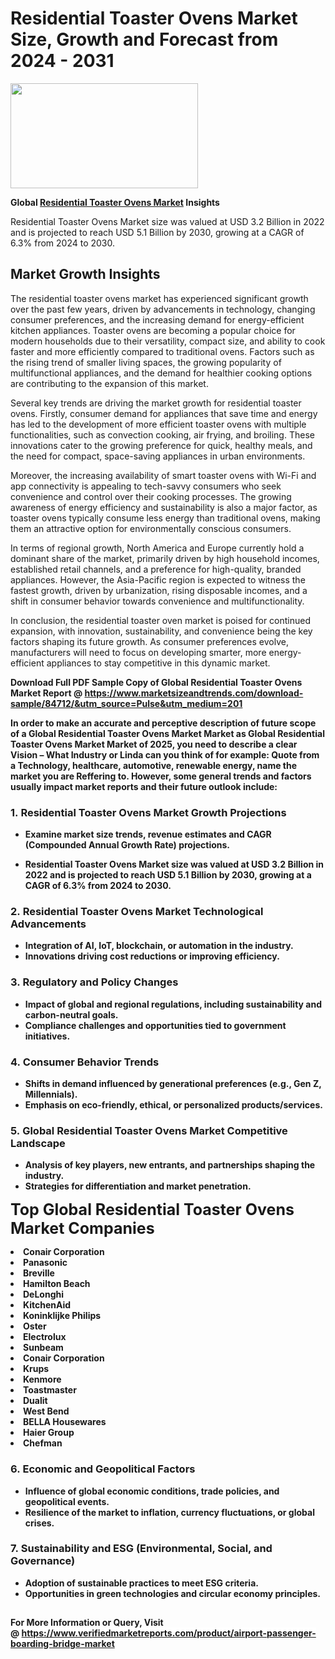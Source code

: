 <H1>Residential Toaster Ovens Market Size, Growth and Forecast from 2024 - 2031</H1><img class="aligncenter size-medium wp-image-584254" src="https://thirdeyenews.in/wp-content/uploads/2024/09/Global-Market-Research-300x168.jpeg" alt="" width="300" height="168" /><p><strong>Global&nbsp;<a href="https://www.marketsizeandtrends.com/download-sample/84712/&amp;utm_source=Pulse&amp;utm_medium=201">Residential Toaster Ovens Market</a> Insights</strong></p><p>Residential Toaster Ovens Market size was valued at USD 3.2 Billion in 2022 and is projected to reach USD 5.1 Billion by 2030, growing at a CAGR of 6.3% from 2024 to 2030.</p><p><h2>Market Growth Insights</h2> <p>The residential toaster ovens market has experienced significant growth over the past few years, driven by advancements in technology, changing consumer preferences, and the increasing demand for energy-efficient kitchen appliances. Toaster ovens are becoming a popular choice for modern households due to their versatility, compact size, and ability to cook faster and more efficiently compared to traditional ovens. Factors such as the rising trend of smaller living spaces, the growing popularity of multifunctional appliances, and the demand for healthier cooking options are contributing to the expansion of this market.</p> <p><strong></strong></p> <p>Several key trends are driving the market growth for residential toaster ovens. Firstly, consumer demand for appliances that save time and energy has led to the development of more efficient toaster ovens with multiple functionalities, such as convection cooking, air frying, and broiling. These innovations cater to the growing preference for quick, healthy meals, and the need for compact, space-saving appliances in urban environments.</p> <p>Moreover, the increasing availability of smart toaster ovens with Wi-Fi and app connectivity is appealing to tech-savvy consumers who seek convenience and control over their cooking processes. The growing awareness of energy efficiency and sustainability is also a major factor, as toaster ovens typically consume less energy than traditional ovens, making them an attractive option for environmentally conscious consumers.</p> <p>In terms of regional growth, North America and Europe currently hold a dominant share of the market, primarily driven by high household incomes, established retail channels, and a preference for high-quality, branded appliances. However, the Asia-Pacific region is expected to witness the fastest growth, driven by urbanization, rising disposable incomes, and a shift in consumer behavior towards convenience and multifunctionality.</p> <p>In conclusion, the residential toaster oven market is poised for continued expansion, with innovation, sustainability, and convenience being the key factors shaping its future growth. As consumer preferences evolve, manufacturers will need to focus on developing smarter, more energy-efficient appliances to stay competitive in this dynamic market.</p> <p><strong></p><p><span class=""><strong>Download Full PDF Sample Copy of Global Residential Toaster Ovens Market Report</strong> @ <a href="https://www.marketsizeandtrends.com/download-sample/84712/&amp;utm_source=Pulse&amp;utm_medium=201" target="_blank">https://www.marketsizeandtrends.com/download-sample/84712/&amp;utm_source=Pulse&amp;utm_medium=201</a></span></p><p>In order to make an accurate and perceptive description of future scope of a Global&nbsp;Residential Toaster Ovens Market Market as Global&nbsp;Residential Toaster Ovens Market Market of 2025, you need to describe a clear Vision &ndash; What Industry or Linda can you think of for example: Quote from a Technology, healthcare, automotive, renewable energy, name the market you are Reffering to. However, some general trends and factors usually impact market reports and their future outlook include:</p><h3>1.&nbsp;<strong>Residential Toaster Ovens Market Growth Projections</strong></h3><ul><li>Examine market size trends, revenue estimates and CAGR (Compounded Annual Growth Rate) projections.</li><li><p>Residential Toaster Ovens Market size was valued at USD 3.2 Billion in 2022 and is projected to reach USD 5.1 Billion by 2030, growing at a CAGR of 6.3% from 2024 to 2030.</p></li></ul><h3>2.&nbsp;<strong>Residential Toaster Ovens Market Technological Advancements</strong></h3><ul><li>Integration of AI, IoT, blockchain, or automation in the industry.</li><li>Innovations driving cost reductions or improving efficiency.</li></ul><h3>3.&nbsp;<strong>Regulatory and Policy Changes</strong></h3><ul><li>Impact of global and regional regulations, including sustainability and carbon-neutral goals.</li><li>Compliance challenges and opportunities tied to government initiatives.</li></ul><h3>4.&nbsp;<strong>Consumer Behavior Trends</strong></h3><ul><li>Shifts in demand influenced by generational preferences (e.g., Gen Z, Millennials).</li><li>Emphasis on eco-friendly, ethical, or personalized products/services.</li></ul><h3>5.&nbsp;<strong>Global Residential Toaster Ovens Market Competitive Landscape</strong></h3><ul><li>Analysis of key players, new entrants, and partnerships shaping the industry.</li><li>Strategies for differentiation and market penetration.</li></ul><p data-pm-slice="1 1 []"><span style="color: inherit; font-family: inherit; font-size: 25px;">Top Global Residential Toaster Ovens Market Companies</span></p><div class="" data-test-id=""><p><li>Conair Corporation</li><li> Panasonic</li><li> Breville</li><li> Hamilton Beach</li><li> DeLonghi</li><li> KitchenAid</li><li> Koninklijke Philips</li><li> Oster</li><li> Electrolux</li><li> Sunbeam</li><li> Conair Corporation</li><li> Krups</li><li> Kenmore</li><li> Toastmaster</li><li> Dualit</li><li> West Bend</li><li> BELLA Housewares</li><li> Haier Group</li><li> Chefman</li></p></div><h3>6.&nbsp;<strong>Economic and Geopolitical Factors</strong></h3><ul><li>Influence of global economic conditions, trade policies, and geopolitical events.</li><li>Resilience of the market to inflation, currency fluctuations, or global crises.</li></ul><h3>7.&nbsp;<strong>Sustainability and ESG (Environmental, Social, and Governance)</strong></h3><ul><li>Adoption of sustainable practices to meet ESG criteria.</li><li>Opportunities in green technologies and circular economy principles.</li></ul><h2><strong style="font-size: 14px;">For More Information or Query, Visit @&nbsp;</strong><a style="background-color: #ffffff; font-size: 14px;" href="https://www.marketsizeandtrends.com/report/residential-toaster-ovens-market/" target="_blank">https://www.verifiedmarketreports.com/product/airport-passenger-boarding-bridge-market</a></h2>
